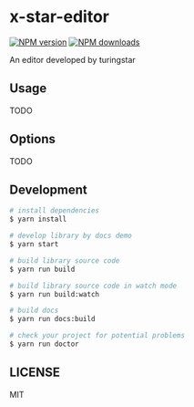 # x-star-editor

[![NPM version](https://img.shields.io/npm/v/x-star-editor.svg?style=flat)](https://npmjs.org/package/x-star-editor)
[![NPM downloads](http://img.shields.io/npm/dm/x-star-editor.svg?style=flat)](https://npmjs.org/package/x-star-editor)

An editor developed by turingstar

## Usage

TODO

## Options

TODO

## Development

```bash
# install dependencies
$ yarn install

# develop library by docs demo
$ yarn start

# build library source code
$ yarn run build

# build library source code in watch mode
$ yarn run build:watch

# build docs
$ yarn run docs:build

# check your project for potential problems
$ yarn run doctor
```

## LICENSE

MIT
